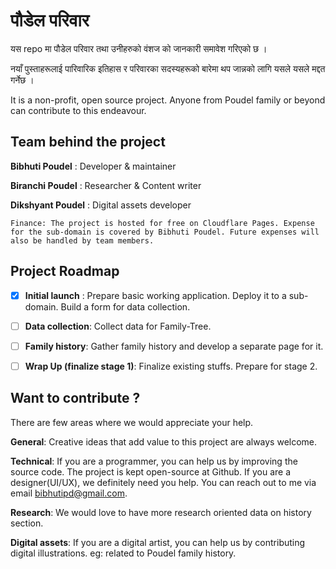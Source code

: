 # पौडेल परिवार

यस repo मा पौडेल परिवार तथा उनीहरुको वंशज को जानकारी समावेश गरिएको छ ।

नयाँ पुस्ताहरूलाई पारिवारिक इतिहास र परिवारका सदस्यहरूको बारेमा थप जान्नको लागि यसले यसले मद्दत गर्नेछ ।

It is a non-profit, open source project. Anyone from Poudel family or beyond can contribute to this endeavour.

## Team behind the project

**Bibhuti Poudel** : Developer & maintainer

**Biranchi Poudel** : Researcher & Content writer

**Dikshyant Poudel** : Digital assets developer

    Finance: The project is hosted for free on Cloudflare Pages. Expense for the sub-domain is covered by Bibhuti Poudel. Future expenses will also be handled by team members.


## Project Roadmap

- [x] **Initial launch** : Prepare basic working application. Deploy it to a sub-domain. Build a form for data collection.

- [ ] **Data collection**: Collect data for Family-Tree.

- [ ] **Family history**: Gather family history and develop a separate page for it.

- [ ] **Wrap Up (finalize stage 1)**: Finalize existing stuffs. Prepare for stage 2.

## Want to contribute ?
There are few areas where we would appreciate your help.

**General**: Creative ideas that add value to this project are always welcome.

**Technical**: If you are a programmer, you can help us by improving the source code. The project is kept open-source at Github. If you are a designer(UI/UX), we definitely need you help. You can reach out to me via email bibhutipd@gmail.com.

**Research**: We would love to have more research oriented data on history section.

**Digital assets**: If you are a digital artist, you can help us by contributing digital illustrations. eg: related to Poudel family history.

